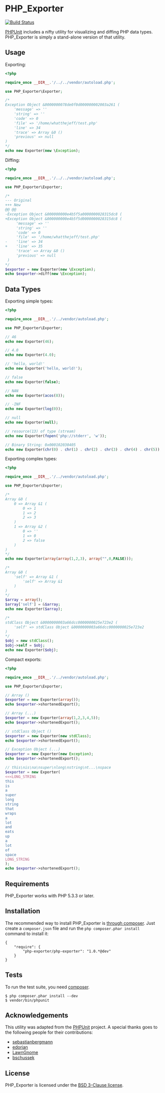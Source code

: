 PHP_Exporter
===========

[![Build Status](https://secure.travis-ci.org/whatthejeff/php-exporter.png?branch=master)](https://travis-ci.org/whatthejeff/php-exporter)

[PHPUnit](https://github.com/sebastianbergmann/phpunit/) includes a nifty
utility for visualizing and diffing PHP data types. PHP_Exporter
is simply a stand-alone version of that utility.

## Usage

Exporting:

```php
<?php

require_once __DIR__.'/../../vendor/autoload.php';

use PHP_Exporter\Exporter;

/*
Exception Object &0000000078de0f0d000000002003a261 (
    'message' => ''
    'string' => ''
    'code' => 0
    'file' => '/home/whatthejeff/test.php'
    'line' => 34
    'trace' => Array &0 ()
    'previous' => null
)
*/
echo new Exporter(new \Exception);

```

Diffing:

```php
<?php

require_once __DIR__.'/../../vendor/autoload.php';

use PHP_Exporter\Exporter;

/*
--- Original
+++ New
@@ @@
-Exception Object &000000000e4b5f5a0000000028315dc8 (
+Exception Object &000000000e4b5f5d0000000028315dc8 (
     'message' => ''
     'string' => ''
     'code' => 0
     'file' => '/home/whatthejeff/test.php'
-    'line' => 34
+    'line' => 35
     'trace' => Array &0 ()
     'previous' => null
 )
*/
$exporter = new Exporter(new \Exception);
echo $exporter->diff(new \Exception);

```

## Data Types

Exporting simple types:

```php
<?php

require_once __DIR__.'/../vendor/autoload.php';

use PHP_Exporter\Exporter;

// 46
echo new Exporter(46);

// 4.0
echo new Exporter(4.0);

// 'hello, world!'
echo new Exporter('hello, world!');

// false
echo new Exporter(false);

// NAN
echo new Exporter(acos(8));

// -INF
echo new Exporter(log(0));

// null
echo new Exporter(null);

// resource(13) of type (stream)
echo new Exporter(fopen('php://stderr', 'w'));

// Binary String: 0x000102030405
echo new Exporter(chr(0) . chr(1) . chr(2) . chr(3) . chr(4) . chr(5));
```

Exporting complex types:

```php
<?php

require_once __DIR__.'/../vendor/autoload.php';

use PHP_Exporter\Exporter;

/*
Array &0 (
    0 => Array &1 (
        0 => 1
        1 => 2
        2 => 3
    )
    1 => Array &2 (
        0 => ''
        1 => 0
        2 => false
    )
)
*/
echo new Exporter(array(array(1,2,3), array("",0,FALSE)));

/*
Array &0 (
    'self' => Array &1 (
        'self' => Array &1
    )
)
*/
$array = array();
$array['self'] = &$array;
echo new Exporter($array);

/*
stdClass Object &0000000003a66dcc0000000025e723e2 (
    'self' => stdClass Object &0000000003a66dcc0000000025e723e2
)
*/
$obj = new stdClass();
$obj->self = $obj;
echo new Exporter($obj);
```

Compact exports:

```php
<?php

require_once __DIR__.'/../vendor/autoload.php';

use PHP_Exporter\Exporter;

// Array ()
$exporter = new Exporter(array());
echo $exporter->shortenedExport();

// Array (...)
$exporter = new Exporter(array(1,2,3,4,5));
echo $exporter->shortenedExport();

// stdClass Object ()
$exporter = new Exporter(new stdClass);
echo $exporter->shortenedExport();

// Exception Object (...)
$exporter = new Exporter(new Exception);
echo $exporter->shortenedExport();

// this\nis\na\nsuper\nlong\nstring\nt...\nspace
$exporter = new Exporter(
<<<LONG_STRING
this
is
a
super
long
string
that
wraps
a
lot
and
eats
up
a
lot
of
space
LONG_STRING
);
echo $exporter->shortenedExport();
```

## Requirements

PHP_Exporter works with PHP 5.3.3 or later.

## Installation

The recommended way to install PHP_Exporter is [through
composer](http://getcomposer.org). Just create a `composer.json` file and
run the `php composer.phar install` command to install it:

    {
        "require": {
            "php-exporter/php-exporter": "1.0.*@dev"
        }
    }

## Tests

To run the test suite, you need [composer](http://getcomposer.org).

    $ php composer.phar install --dev
    $ vendor/bin/phpunit

## Acknowledgements

This utility was adapted from the
[PHPUnit](https://github.com/sebastianbergmann/phpunit/) project. A special
thanks goes to the following people for their contributions:

 * [sebastianbergmann](https://github.com/sebastianbergmann)
 * [edorian](https://github.com/edorian)
 * [LawnGnome](https://github.com/LawnGnome)
 * [bschussek](https://github.com/bschussek)

## License

PHP_Exporter is licensed under the [BSD 3-Clause license](LICENSE).